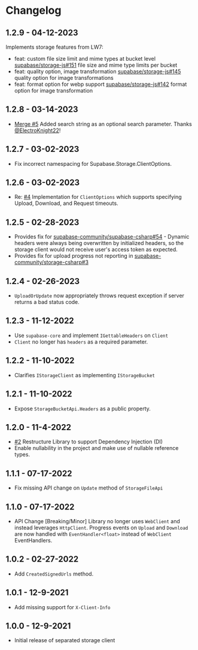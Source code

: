 ﻿# Changelog

## 1.2.9 - 04-12-2023

Implements storage features from LW7:
  - feat: custom file size limit and mime types at bucket level [supabase/storage-js#151](https://github.com/supabase/storage-js/pull/151) file size and mime type limits per bucket
  - feat: quality option, image transformation [supabase/storage-js#145](https://github.com/supabase/storage-js/pull/152) quality option for image transformations
  - feat: format option for webp support [supabase/storage-js#142](https://github.com/supabase/storage-js/pull/142) format option for image transformation

## 1.2.8 - 03-14-2023

- [Merge #5](https://github.com/supabase-community/storage-csharp/pull/5) Added search string as an optional search parameter. Thanks [@ElectroKnight22](https://github.com/ElectroKnight22)!

## 1.2.7 - 03-02-2023

- Fix incorrect namespacing for Supabase.Storage.ClientOptions.

## 1.2.6 - 03-02-2023

- Re: [#4](https://github.com/supabase-community/storage-csharp/issues/4) Implementation for `ClientOptions` which supports specifying Upload, Download, and Request timeouts.

## 1.2.5 - 02-28-2023

- Provides fix for [supabase-community/supabase-csharp#54](https://github.com/supabase-community/supabase-csharp/issues/54) - Dynamic headers were always being overwritten by initialized headers, so the storage client would not receive user's access token as expected.
- Provides fix for upload progress not reporting in [supabase-community/storage-csharp#3](https://github.com/supabase-community/storage-csharp/issues/3)

## 1.2.4 - 02-26-2023

- `UploadOrUpdate` now appropriately throws request exception if server returns a bad status code.

## 1.2.3 - 11-12-2022

- Use `supabase-core` and implement `IGettableHeaders` on `Client`
- `Client` no longer has `headers` as a required parameter.

## 1.2.2 - 11-10-2022

- Clarifies `IStorageClient` as implementing `IStorageBucket`

## 1.2.1 - 11-10-2022

- Expose `StorageBucketApi.Headers` as a public property.

## 1.2.0 - 11-4-2022

- [#2](https://github.com/supabase-community/storage-csharp/issues/2) Restructure Library to support Dependency Injection (DI)
- Enable nullability in the project and make use of nullable reference types.

## 1.1.1 - 07-17-2022

- Fix missing API change on `Update` method of `StorageFileApi`

## 1.1.0 - 07-17-2022

- API Change [Breaking/Minor] Library no longer uses `WebClient` and instead leverages `HttpClient`. Progress events on `Upload` and `Download` are now handled with `EventHandler<float>` instead of `WebClient` EventHandlers.

## 1.0.2 - 02-27-2022

- Add `CreatedSignedUrls` method.

## 1.0.1 - 12-9-2021

- Add missing support for `X-Client-Info`

## 1.0.0 - 12-9-2021

- Initial release of separated storage client
